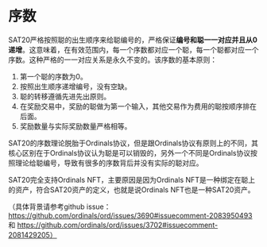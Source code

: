 序数
====

SAT20严格按照聪的出生顺序来给聪编号的，严格保证**编号和聪一一对应并且从0递增**。这意味着，在有效范围内，每一个序数都对应一个聪，每一个聪都对应一个序数。这种严格的一一对应关系是永久不变的。该序数的基本原则：
1. 第一个聪的序数为0。
2. 按照出生顺序递增编号，没有空缺。
3. 聪的转移遵循先进先出原则。
4. 在奖励交易中，奖励的聪做为第一个输入，其他交易作为费用的聪按顺序排在后面。
5. 奖励数量与实际奖励数量严格相等。

SAT20的序数理论脱胎于Ordinals协议，但是跟Ordinals协议有原则上的不同，其核心区别在于Ordinals协议认为聪是可以销毁的，另外一个不同是Ordinals协议按照理论给聪编号，导致有很多的序数背后并没有实际的聪对应。

SAT20完全支持Ordinals NFT，主要原因是因为Ordinals NFT是一种绑定在聪上的资产，符合SAT20资产的定义，也就是说Ordinals NFT也是一种SAT20资产。

（具体背景请参考github issue：https://github.com/ordinals/ord/issues/3690#issuecomment-2083950493 和 https://github.com/ordinals/ord/issues/3702#issuecomment-2081429205）
